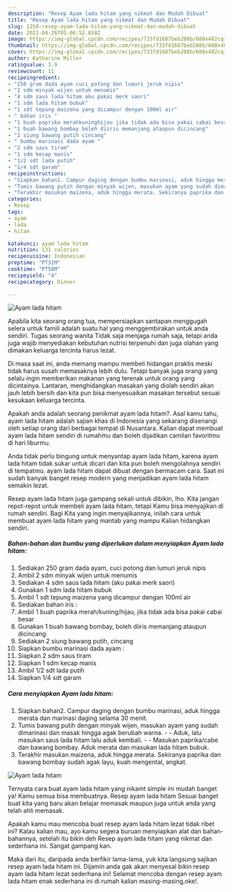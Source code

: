 ```yaml
---
description: "Resep Ayam lada hitam yang nikmat dan Mudah Dibuat"
title: "Resep Ayam lada hitam yang nikmat dan Mudah Dibuat"
slug: 1258-resep-ayam-lada-hitam-yang-nikmat-dan-mudah-dibuat
date: 2021-04-26T05:06:52.658Z
image: https://img-global.cpcdn.com/recipes/733fd1687beb208b/680x482cq70/ayam-lada-hitam-foto-resep-utama.jpg
thumbnail: https://img-global.cpcdn.com/recipes/733fd1687beb208b/680x482cq70/ayam-lada-hitam-foto-resep-utama.jpg
cover: https://img-global.cpcdn.com/recipes/733fd1687beb208b/680x482cq70/ayam-lada-hitam-foto-resep-utama.jpg
author: Katharine Miller
ratingvalue: 3.9
reviewcount: 11
recipeingredient:
- "250 gram dada ayam cuci potong dan lumuri jeruk nipis"
- "2 sdm minyak wijen untuk menumis"
- "4 sdm saus lada hitam aku pakai merk saori"
- "1 sdm lada hitam bubuk"
- "1 sdt tepung maizena yang dicampur dengan 100ml air"
- " bahan iris "
- "1 buah paprika merahkuninghijau jika tidak ada bisa pakai cabai besar"
- "1 buah bawang bombay boleh diiris memanjang ataupun dicincang"
- "2 siung bawang putih cincang"
- " bumbu marinasi dada ayam "
- "2 sdm saus tiram"
- "1 sdm kecap manis"
- "1/2 sdt lada putih"
- "1/4 sdt garam"
recipeinstructions:
- "Siapkan bahan2. Campur daging dengan bumbu marinasi, aduk hingga merata dan marinasi daging selama 30 menit."
- "Tumis bawang putih dengan minyak wijen, masukan ayam yang sudah dimarinasi dan masak hingga agak berubah warna.  Aduk, lalu masukan saus lada hitam lalu aduk kembali.  Masukan paprika/cabe dan bawang bombay. Aduk merata dan masukan lada hitam bubuk."
- "Terakhir masukan maizena, aduk hingga merata. Sekiranya paprika dan bawang bombay sudah agak layu, kuah mengental, angkat."
categories:
- Resep
tags:
- ayam
- lada
- hitam

katakunci: ayam lada hitam 
nutrition: 131 calories
recipecuisine: Indonesian
preptime: "PT31M"
cooktime: "PT58M"
recipeyield: "4"
recipecategory: Dinner

---
```



![Ayam lada hitam](https://img-global.cpcdn.com/recipes/733fd1687beb208b/680x482cq70/ayam-lada-hitam-foto-resep-utama.jpg)

Apabila kita seorang orang tua, mempersiapkan santapan menggugah selera untuk famili adalah suatu hal yang menggembirakan untuk anda sendiri. Tugas seorang  wanita Tidak saja menjaga rumah saja, tetapi anda juga wajib menyediakan kebutuhan nutrisi terpenuhi dan juga olahan yang dimakan keluarga tercinta harus lezat.

Di masa  saat ini, anda memang mampu membeli hidangan praktis meski tidak harus susah memasaknya lebih dulu. Tetapi banyak juga orang yang selalu ingin memberikan makanan yang terenak untuk orang yang dicintainya. Lantaran, menghidangkan masakan yang diolah sendiri akan jauh lebih bersih dan kita pun bisa menyesuaikan masakan tersebut sesuai kesukaan keluarga tercinta. 



Apakah anda adalah seorang penikmat ayam lada hitam?. Asal kamu tahu, ayam lada hitam adalah sajian khas di Indonesia yang sekarang disenangi oleh setiap orang dari berbagai tempat di Nusantara. Kalian dapat membuat ayam lada hitam sendiri di rumahmu dan boleh dijadikan camilan favoritmu di hari liburmu.

Anda tidak perlu bingung untuk menyantap ayam lada hitam, karena ayam lada hitam tidak sukar untuk dicari dan kita pun boleh mengolahnya sendiri di tempatmu. ayam lada hitam dapat dibuat dengan bermacam cara. Saat ini sudah banyak banget resep modern yang menjadikan ayam lada hitam semakin lezat.

Resep ayam lada hitam juga gampang sekali untuk dibikin, lho. Kita jangan repot-repot untuk membeli ayam lada hitam, tetapi Kamu bisa menyajikan di rumah sendiri. Bagi Kita yang ingin menyajikannya, inilah cara untuk membuat ayam lada hitam yang mantab yang mampu Kalian hidangkan sendiri.

<!--inarticleads1-->

##### Bahan-bahan dan bumbu yang diperlukan dalam menyiapkan Ayam lada hitam:

1. Sediakan 250 gram dada ayam, cuci potong dan lumuri jeruk nipis
1. Ambil 2 sdm minyak wijen untuk menumis
1. Sediakan 4 sdm saus lada hitam (aku pakai merk saori)
1. Gunakan 1 sdm lada hitam bubuk
1. Ambil 1 sdt tepung maizena yang dicampur dengan 100ml air
1. Sediakan  bahan iris :
1. Ambil 1 buah paprika merah/kuning/hijau, jika tidak ada bisa pakai cabai besar
1. Gunakan 1 buah bawang bombay, boleh diiris memanjang ataupun dicincang
1. Sediakan 2 siung bawang putih, cincang
1. Siapkan  bumbu marinasi dada ayam :
1. Siapkan 2 sdm saus tiram
1. Siapkan 1 sdm kecap manis
1. Ambil 1/2 sdt lada putih
1. Siapkan 1/4 sdt garam




<!--inarticleads2-->

##### Cara menyiapkan Ayam lada hitam:

1. Siapkan bahan2. Campur daging dengan bumbu marinasi, aduk hingga merata dan marinasi daging selama 30 menit.
1. Tumis bawang putih dengan minyak wijen, masukan ayam yang sudah dimarinasi dan masak hingga agak berubah warna. -  - Aduk, lalu masukan saus lada hitam lalu aduk kembali. -  - Masukan paprika/cabe dan bawang bombay. Aduk merata dan masukan lada hitam bubuk.
1. Terakhir masukan maizena, aduk hingga merata. Sekiranya paprika dan bawang bombay sudah agak layu, kuah mengental, angkat.
<img src="//assets-global.cpcdn.com/assets/icons/button_play-2c75c40dde080a61004c1f40b05d8f140eaff45d7e9e6481dc71c63d2e7c4909.png" alt="Ayam lada hitam">



Ternyata cara buat ayam lada hitam yang nikamt simple ini mudah banget ya! Kamu semua bisa membuatnya. Resep ayam lada hitam Sesuai banget buat kita yang baru akan belajar memasak maupun juga untuk anda yang telah ahli memasak.

Apakah kamu mau mencoba buat resep ayam lada hitam lezat tidak ribet ini? Kalau kalian mau, ayo kamu segera buruan menyiapkan alat dan bahan-bahannya, setelah itu bikin deh Resep ayam lada hitam yang nikmat dan sederhana ini. Sangat gampang kan. 

Maka dari itu, daripada anda berfikir lama-lama, yuk kita langsung sajikan resep ayam lada hitam ini. Dijamin anda gak akan menyesal bikin resep ayam lada hitam lezat sederhana ini! Selamat mencoba dengan resep ayam lada hitam enak sederhana ini di rumah kalian masing-masing,oke!.

